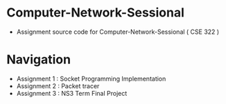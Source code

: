 # Computer-Network-Sessional
- Assignment source code for  Computer-Network-Sessional ( CSE 322 )
# Navigation
- Assignment 1 : Socket Programming Implementation
- Assignment 2 : Packet tracer 
- Assignment 3 : NS3 Term Final Project 
